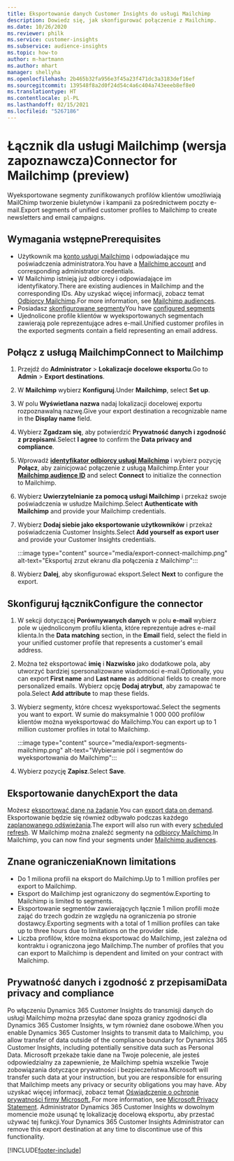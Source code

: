 ```yaml
---
title: Eksportowanie danych Customer Insights do usługi Mailchimp
description: Dowiedz się, jak skonfigurować połączenie z Mailchimp.
ms.date: 10/26/2020
ms.reviewer: philk
ms.service: customer-insights
ms.subservice: audience-insights
ms.topic: how-to
author: m-hartmann
ms.author: mhart
manager: shellyha
ms.openlocfilehash: 2b465b32fa956e3f45a23f471dc3a3183def16ef
ms.sourcegitcommit: 139548f8a2d0f24d54c4a6c404a743eeeb8ef8e0
ms.translationtype: HT
ms.contentlocale: pl-PL
ms.lasthandoff: 02/15/2021
ms.locfileid: "5267186"
---
```

# <a name="connector-for-mailchimp-preview"></a><span data-ttu-id="31a61-103">Łącznik dla usługi Mailchimp (wersja zapoznawcza)</span><span class="sxs-lookup"><span data-stu-id="31a61-103">Connector for Mailchimp (preview)</span></span>

<span data-ttu-id="31a61-104">Wyeksportowane segmenty zunifikowanych profilów klientów umożliwiają MailChimp tworzenie biuletynów i kampanii za pośrednictwem poczty e-mail.</span><span class="sxs-lookup"><span data-stu-id="31a61-104">Export segments of unified customer profiles to Mailchimp to create newsletters and email campaigns.</span></span>

## <a name="prerequisites"></a><span data-ttu-id="31a61-105">Wymagania wstępne</span><span class="sxs-lookup"><span data-stu-id="31a61-105">Prerequisites</span></span>

-   <span data-ttu-id="31a61-106">Użytkownik ma [konto usługi Mailchimp](https://mailchimp.com/) i odpowiadające mu poświadczenia administratora.</span><span class="sxs-lookup"><span data-stu-id="31a61-106">You have a [Mailchimp account](https://mailchimp.com/) and corresponding administrator credentials.</span></span>
-   <span data-ttu-id="31a61-107">W Mailchimp istnieją już odbiorcy i odpowiadające im identyfikatory.</span><span class="sxs-lookup"><span data-stu-id="31a61-107">There are existing audiences in Mailchimp and the corresponding IDs.</span></span> <span data-ttu-id="31a61-108">Aby uzyskać więcej informacji, zobacz temat [Odbiorcy Mailchimp](https://mailchimp.com/help/create-audience/).</span><span class="sxs-lookup"><span data-stu-id="31a61-108">For more information, see [Mailchimp audiences](https://mailchimp.com/help/create-audience/).</span></span>
-   <span data-ttu-id="31a61-109">Posiadasz [skonfigurowane segmenty](segments.md)</span><span class="sxs-lookup"><span data-stu-id="31a61-109">You have [configured segments](segments.md)</span></span>
-   <span data-ttu-id="31a61-110">Ujednolicone profile klientów w wyeksportowanych segmentach zawierają pole reprezentujące adres e-mail.</span><span class="sxs-lookup"><span data-stu-id="31a61-110">Unified customer profiles in the exported segments contain a field representing an email address.</span></span>

## <a name="connect-to-mailchimp"></a><span data-ttu-id="31a61-111">Połącz z usługą Mailchimp</span><span class="sxs-lookup"><span data-stu-id="31a61-111">Connect to Mailchimp</span></span>

1. <span data-ttu-id="31a61-112">Przejdź do **Administrator** > **Lokalizacje docelowe eksportu**.</span><span class="sxs-lookup"><span data-stu-id="31a61-112">Go to **Admin** > **Export destinations**.</span></span>

1. <span data-ttu-id="31a61-113">W **Mailchimp** wybierz **Konfiguruj**.</span><span class="sxs-lookup"><span data-stu-id="31a61-113">Under **Mailchimp**, select **Set up**.</span></span>

1. <span data-ttu-id="31a61-114">W polu **Wyświetlana nazwa** nadaj lokalizacji docelowej exportu rozpoznawalną nazwę.</span><span class="sxs-lookup"><span data-stu-id="31a61-114">Give your export destination a recognizable name in the **Display name** field.</span></span>

1. <span data-ttu-id="31a61-115">Wybierz **Zgadzam się**, aby potwierdzić **Prywatność danych i zgodność z przepisami**.</span><span class="sxs-lookup"><span data-stu-id="31a61-115">Select **I agree** to confirm the **Data privacy and compliance**.</span></span>

1. <span data-ttu-id="31a61-116">Wprowadź **[identyfikator odbiorcy usługi Mailchimp](https://mailchimp.com/help/find-audience-id/)** i wybierz pozycję **Połącz**, aby zainicjować połączenie z usługą Mailchimp.</span><span class="sxs-lookup"><span data-stu-id="31a61-116">Enter your **[Mailchimp audience ID](https://mailchimp.com/help/find-audience-id/)** and select **Connect** to initialize the connection to Mailchimp.</span></span>

1. <span data-ttu-id="31a61-117">Wybierz **Uwierzytelnianie za pomocą usługi Mailchimp** i przekaż swoje poświadczenia w usłudze Mailchimp.</span><span class="sxs-lookup"><span data-stu-id="31a61-117">Select **Authenticate with Mailchimp** and provide your Mailchimp credentials.</span></span>

1. <span data-ttu-id="31a61-118">Wybierz **Dodaj siebie jako eksportowanie użytkowników** i przekaż poświadczenia Customer Insights.</span><span class="sxs-lookup"><span data-stu-id="31a61-118">Select **Add yourself as export user** and provide your Customer Insights credentials.</span></span>

   :::image type="content" source="media/export-connect-mailchimp.png" alt-text="Eksportuj zrzut ekranu dla połączenia z Mailchimp":::

1. <span data-ttu-id="31a61-120">Wybierz **Dalej**, aby skonfigurować eksport.</span><span class="sxs-lookup"><span data-stu-id="31a61-120">Select **Next** to configure the export.</span></span>

## <a name="configure-the-connector"></a><span data-ttu-id="31a61-121">Skonfiguruj łącznik</span><span class="sxs-lookup"><span data-stu-id="31a61-121">Configure the connector</span></span>

1. <span data-ttu-id="31a61-122">W sekcji dotyczącej **Porównywanych danych** w polu **e-mail** wybierz pole w ujednoliconym profilu klienta, które reprezentuje adres e-mail klienta.</span><span class="sxs-lookup"><span data-stu-id="31a61-122">In the **Data matching** section, in the **Email** field, select the field in your unified customer profile that represents a customer's email address.</span></span> 

1. <span data-ttu-id="31a61-123">Można też eksportować **imię** i **Nazwisko** jako dodatkowe pola, aby utworzyć bardziej spersonalizowane wiadomości e-mail.</span><span class="sxs-lookup"><span data-stu-id="31a61-123">Optionally, you can export **First name** and **Last name** as additional fields to create more personalized emails.</span></span> <span data-ttu-id="31a61-124">Wybierz opcję **Dodaj atrybut**, aby zamapować te pola.</span><span class="sxs-lookup"><span data-stu-id="31a61-124">Select **Add attribute** to map these fields.</span></span>

1. <span data-ttu-id="31a61-125">Wybierz segmenty, które chcesz wyeksportować.</span><span class="sxs-lookup"><span data-stu-id="31a61-125">Select the segments you want to export.</span></span> <span data-ttu-id="31a61-126">W sumie do maksymalnie 1 000 000 profilów klientów można wyeksportować do Mailchimp.</span><span class="sxs-lookup"><span data-stu-id="31a61-126">You can export up to 1 million customer profiles in total to Mailchimp.</span></span>

   :::image type="content" source="media/export-segments-mailchimp.png" alt-text="Wybieranie pól i segmentów do wyeksportowania do Mailchimp":::

1. <span data-ttu-id="31a61-128">Wybierz pozycję **Zapisz**.</span><span class="sxs-lookup"><span data-stu-id="31a61-128">Select **Save**.</span></span>

## <a name="export-the-data"></a><span data-ttu-id="31a61-129">Eksportowanie danych</span><span class="sxs-lookup"><span data-stu-id="31a61-129">Export the data</span></span>

<span data-ttu-id="31a61-130">Możesz [eksportować dane na żądanie](export-destinations.md).</span><span class="sxs-lookup"><span data-stu-id="31a61-130">You can [export data on demand](export-destinations.md).</span></span> <span data-ttu-id="31a61-131">Eksportowanie będzie się również odbywało podczas każdego [zaplanowanego odświeżania](system.md#schedule-tab).</span><span class="sxs-lookup"><span data-stu-id="31a61-131">The export will also run with every [scheduled refresh](system.md#schedule-tab).</span></span> <span data-ttu-id="31a61-132">W Mailchimp można znaleźć segmenty na [odbiorcy Mailchimp](https://mailchimp.com/help/create-audience/).</span><span class="sxs-lookup"><span data-stu-id="31a61-132">In Mailchimp, you can now find your segments under [Mailchimp audiences](https://mailchimp.com/help/create-audience/).</span></span>

## <a name="known-limitations"></a><span data-ttu-id="31a61-133">Znane ograniczenia</span><span class="sxs-lookup"><span data-stu-id="31a61-133">Known limitations</span></span>

- <span data-ttu-id="31a61-134">Do 1 miliona profili na eksport do Mailchimp.</span><span class="sxs-lookup"><span data-stu-id="31a61-134">Up to 1 million profiles per export to Mailchimp.</span></span>
- <span data-ttu-id="31a61-135">Eksport do Mailchimp jest ograniczony do segmentów.</span><span class="sxs-lookup"><span data-stu-id="31a61-135">Exporting to Mailchimp is limited to segments.</span></span>
- <span data-ttu-id="31a61-136">Eksportowanie segmentów zawierających łącznie 1 milion profili może zająć do trzech godzin ze względu na ograniczenia po stronie dostawcy.</span><span class="sxs-lookup"><span data-stu-id="31a61-136">Exporting segments with a total of 1 million profiles can take up to three hours due to limitations on the provider side.</span></span> 
- <span data-ttu-id="31a61-137">Liczba profilów, które można eksportować do Mailchimp, jest zależna od kontraktu i ograniczona jego Mailchimp.</span><span class="sxs-lookup"><span data-stu-id="31a61-137">The number of profiles that you can export to Mailchimp is dependent and limited on your contract with Mailchimp.</span></span>

## <a name="data-privacy-and-compliance"></a><span data-ttu-id="31a61-138">Prywatność danych i zgodność z przepisami</span><span class="sxs-lookup"><span data-stu-id="31a61-138">Data privacy and compliance</span></span>

<span data-ttu-id="31a61-139">Po włączeniu Dynamics 365 Customer Insights do transmisji danych do usługi Mailchimp można przesyłać dane spoza granicy zgodności dla Dynamics 365 Customer Insights, w tym również dane osobowe.</span><span class="sxs-lookup"><span data-stu-id="31a61-139">When you enable Dynamics 365 Customer Insights to transmit data to Mailchimp, you allow transfer of data outside of the compliance boundary for Dynamics 365 Customer Insights, including potentially sensitive data such as Personal Data.</span></span> <span data-ttu-id="31a61-140">Microsoft przekaże takie dane na Twoje polecenie, ale jesteś odpowiedzialny za zapewnienie, że Mailchimp spełnia wszelkie Twoje zobowiązania dotyczące prywatności i bezpieczeństwa.</span><span class="sxs-lookup"><span data-stu-id="31a61-140">Microsoft will transfer such data at your instruction, but you are responsible for ensuring that Mailchimp meets any privacy or security obligations you may have.</span></span> <span data-ttu-id="31a61-141">Aby uzyskać więcej informacji, zobacz temat [Oświadczenie o ochronie prywatności firmy Microsoft.](https://go.microsoft.com/fwlink/?linkid=396732).</span><span class="sxs-lookup"><span data-stu-id="31a61-141">For more information, see [Microsoft Privacy Statement](https://go.microsoft.com/fwlink/?linkid=396732).</span></span>
<span data-ttu-id="31a61-142">Administrator Dynamics 365 Customer Insights w dowolnym momencie może usunąć tę lokalizację docelową eksportu, aby przestać używać tej funkcji.</span><span class="sxs-lookup"><span data-stu-id="31a61-142">Your Dynamics 365 Customer Insights Administrator can remove this export destination at any time to discontinue use of this functionality.</span></span>


[!INCLUDE[footer-include](../includes/footer-banner.md)]